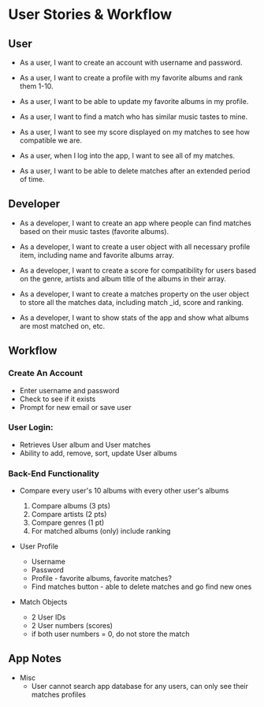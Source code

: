 # User Stories & Workflow

## User
* As a user, I want to create an account with username and password.
* As a user, I want to create a profile with my favorite albums and rank them 1-10.
* As a user, I want to be able to update my favorite albums in my profile.

* As a user, I want to find a match who has similar music tastes to mine.
* As a user, I want to see my score displayed on my matches to see how compatible we are.

* As a user, when I log into the app, I want to see all of my matches.
* As a user, I want to be able to delete matches after an extended period of time.

## Developer
* As a developer, I want to create an app where people can find matches based on their music tastes (favorite albums).
* As a developer, I want to create a user object with all necessary profile item, including name and favorite albums array.


* As a developer, I want to create a score for compatibility for users based on the genre, artists and album title of the albums in their array.
* As a developer, I want to create a matches property on the user object to store all the matches data, including match _id, score and ranking.

* As a developer, I want to show stats of the app and show what albums are most matched on, etc.



## Workflow

### Create An Account
* Enter username and password
* Check to see if it exists
* Prompt for new email or save user

### User Login:
* Retrieves User album and User matches
* Ability to add, remove, sort, update User albums

### Back-End Functionality
* Compare every user's 10 albums with every other user's albums
    1. Compare albums (3 pts)
    2. Compare artists (2 pts)
    3. Compare genres (1 pt)
    4. For matched albums (only) include ranking

* User Profile
    * Username
    * Password
    * Profile - favorite albums, favorite matches?
    * Find matches button - able to delete matches and go find new ones

* Match Objects
    * 2 User IDs
    * 2 User numbers (scores)
    * if both user numbers = 0, do not store the match

## App Notes
* Misc
    * User cannot search app database for any users, can only see their matches profiles



